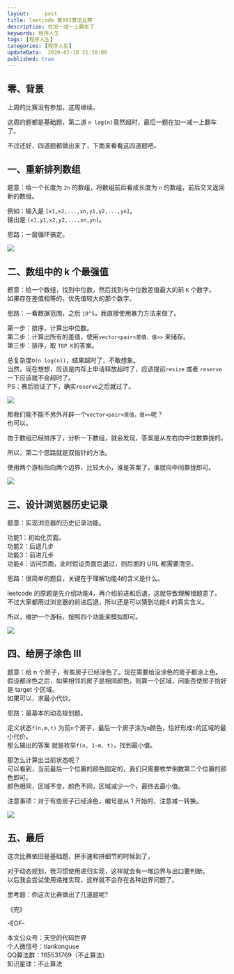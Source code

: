 ```yaml
---   
layout:     post  
title: leetcode 第192算法比赛
description: 在加一减一上翻车了  
keywords: 程序人生  
tags: [程序人生]    
categories: [程序人生]  
updateData:  2020-02-18 21:30:00  
published: true  
---  
```



## 零、背景  


上周的比赛没有参加，这周继续。  


这周的题都是基础题，第二道 `n log(n)`竟然超时，最后一题在加一减一上翻车了。  


不过还好，四道题都做出来了，下面来看看这四道题吧。  



## 一、重新排列数组  


题意：给一个长度为 `2n` 的数组，将数组前后看成长度为 `n` 的数组，前后交叉返回新的数组。  


例如：输入是 `[x1,x2,...,xn,y1,y2,...,yn]`。  
输出是 `[x1,y1,x2,y2,...,xn,yn]`。  


思路：一层循环搞定。  


![](http://res.tiankonguse.com/images/2002/06/07/001.png)  


## 二、数组中的 k 个最强值  


题意：给一个数组，找到中位数，然后找到与中位数差值最大的前 `K` 个数字。  
如果存在差值相等的，优先值较大的那个数字。  


思路：一看数据范围，之后 `10^5`，我直接使用暴力方法来做了。  


第一步：排序，计算出中位数。  
第二步：计算出所有的差值，使用`vector<pair<差值，值>>` 来储存。  
第三步：排序，取 `TOP K`的答案。  


总复杂度`O(n log(n))`，结果超时了，不敢想象。  
当然，现在想想，应该是内存上申请释放超时了，应该提前`resize` 或者 `reserve` 一下应该就不会超时了。  
PS：赛后验证了下，确实`reserve`之后就过了。  


![](http://res.tiankonguse.com/images/2002/06/07/002.png)  


那我们能不能不另外开辟一个`vector<pair<差值，值>>`呢？  
也可以。  


由于数组已经排序了，分析一下数组，就会发现，答案是从左右向中位数靠拢的。  


所以，第二个思路就是双指针的方法。  


使用两个游标指向两个边界，比较大小，谁是答案了，谁就向中间靠拢即可。  



![](http://res.tiankonguse.com/images/2002/06/07/003.png)  



## 三、设计浏览器历史记录  


题意：实现浏览器的历史记录功能。  


功能1：初始化页面。  
功能2：后退几步  
功能3：前进几步  
功能4：访问页面，此时假设页面后退过，则后面的 URL 都需要清空。  


思路：很简单的题目，关键在于理解功能4的含义是什么。  


leetcode 的原题是先介绍功能4，再介绍前进和后退，这就导致理解错题意了。  
不过大家都用过浏览器的前进后退，所以还是可以猜到功能4 的真实含义。  


所以，维护一个游标，按照四个功能来模拟即可。  



![](http://res.tiankonguse.com/images/2002/06/07/004.png)  


## 四、给房子涂色 III  


题意：给 n 个房子，有些房子已经涂色了。现在需要给没涂色的房子都涂上色。  
假设都涂色之后，如果相邻的房子是相同颜色，则算一个区域，问能否使房子恰好是 target 个区域。  
如果可以，求最小代价。  


思路：最基本的动态规划题。  


定义状态`f(n,m,t)` 为前`n`个房子，最后一个房子涂为`m`颜色，恰好形成`t`的区域的最小代价。  
那么输出的答案 就是枚举`f(n, 1~m, t)`，找到最小值。  


那怎么计算出当前状态呢？  
可以看到，当前最后一个位置的颜色固定的，我们只需要枚举倒数第二个位置的颜色即可。  
颜色相同，区域不变，颜色不同，区域减少一个，最终去最小值。  


注意事项：对于有些房子已经涂色，编号是从 1 开始的，注意减一转换。  


![](http://res.tiankonguse.com/images/2002/06/07/005.png)  


## 五、最后  


这次比赛依旧是基础题，拼手速和拼细节的时候到了。  


对于动态规划，我习惯使用递归实现，这样就会有一堆边界与出口要判断。  
以后我会尝试使用递推实现，这样就不会存在各种边界问题了。  


思考题：你这次比赛做出了几道题呢?  



《完》  


-EOF-  



本文公众号：天空的代码世界  
个人微信号：tiankonguse  
QQ算法群：165531769（不止算法）  
知识星球：不止算法  

